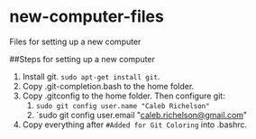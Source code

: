 # new-computer-files
Files for setting up a new computer

##Steps for setting up a new computer
1. Install git. `sudo apt-get install git`.
2. Copy .git-completion.bash to the home folder.
3. Copy .gitconfig to the home folder. Then configure git:
	1. `sudo git config user.name "Caleb Richelson"`
	2. `sudo git config user.email "caleb.richelson@gmail.com"
4. Copy everything after `#Added for Git Coloring` into .bashrc.
